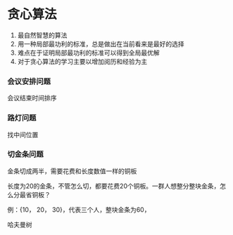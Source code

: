 # 贪心算法

1. 最自然智慧的算法
2. 用一种局部最功利的标准，总是做出在当前看来是最好的选择
3. 难点在于证明局部最功利的标准可以得到全局最优解
4. 对于贪心算法的学习主要以增加阅历和经验为主

### 会议安排问题

会议结束时间排序

### 路灯问题

找中间位置

### 切金条问题

金条切成两半，需要花费和长度数值一样的铜板

长度为20的金条，不管怎么切，都要花费20个铜板。一群人想整分整块金条，怎么分最省铜板？

例：{10， 20， 30}，代表三个人，整块金条为60，

哈夫曼树